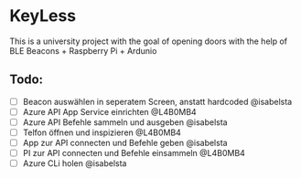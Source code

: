 # KeyLess

This is a university project with the goal of opening doors with the help of BLE Beacons + Raspberry Pi + Ardunio

## Todo:
- [ ] Beacon auswählen in seperatem Screen, anstatt hardcoded @isabelsta
- [ ] Azure API App Service einrichten @L4B0MB4
- [ ] Azure API Befehle sammeln und ausgeben @isabelsta
- [ ] Telfon öffnen und inspizieren @L4B0MB4
- [ ] App zur API connecten und Befehle geben @isabelsta
- [ ] PI zur API connecten und Befehle einsammeln @L4B0MB4
- [ ] Azure CLi holen @isabelsta
